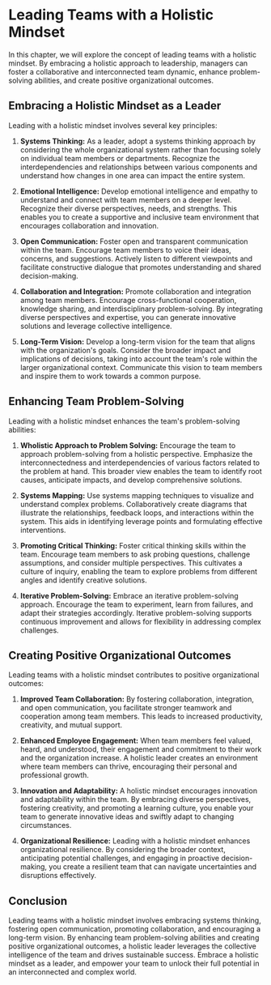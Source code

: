Leading Teams with a Holistic Mindset
================================================

In this chapter, we will explore the concept of leading teams with a holistic mindset. By embracing a holistic approach to leadership, managers can foster a collaborative and interconnected team dynamic, enhance problem-solving abilities, and create positive organizational outcomes.

Embracing a Holistic Mindset as a Leader
----------------------------------------

Leading with a holistic mindset involves several key principles:

1. **Systems Thinking:** As a leader, adopt a systems thinking approach by considering the whole organizational system rather than focusing solely on individual team members or departments. Recognize the interdependencies and relationships between various components and understand how changes in one area can impact the entire system.

2. **Emotional Intelligence:** Develop emotional intelligence and empathy to understand and connect with team members on a deeper level. Recognize their diverse perspectives, needs, and strengths. This enables you to create a supportive and inclusive team environment that encourages collaboration and innovation.

3. **Open Communication:** Foster open and transparent communication within the team. Encourage team members to voice their ideas, concerns, and suggestions. Actively listen to different viewpoints and facilitate constructive dialogue that promotes understanding and shared decision-making.

4. **Collaboration and Integration:** Promote collaboration and integration among team members. Encourage cross-functional cooperation, knowledge sharing, and interdisciplinary problem-solving. By integrating diverse perspectives and expertise, you can generate innovative solutions and leverage collective intelligence.

5. **Long-Term Vision:** Develop a long-term vision for the team that aligns with the organization's goals. Consider the broader impact and implications of decisions, taking into account the team's role within the larger organizational context. Communicate this vision to team members and inspire them to work towards a common purpose.

Enhancing Team Problem-Solving
------------------------------

Leading with a holistic mindset enhances the team's problem-solving abilities:

1. **Wholistic Approach to Problem Solving:** Encourage the team to approach problem-solving from a holistic perspective. Emphasize the interconnectedness and interdependencies of various factors related to the problem at hand. This broader view enables the team to identify root causes, anticipate impacts, and develop comprehensive solutions.

2. **Systems Mapping:** Use systems mapping techniques to visualize and understand complex problems. Collaboratively create diagrams that illustrate the relationships, feedback loops, and interactions within the system. This aids in identifying leverage points and formulating effective interventions.

3. **Promoting Critical Thinking:** Foster critical thinking skills within the team. Encourage team members to ask probing questions, challenge assumptions, and consider multiple perspectives. This cultivates a culture of inquiry, enabling the team to explore problems from different angles and identify creative solutions.

4. **Iterative Problem-Solving:** Embrace an iterative problem-solving approach. Encourage the team to experiment, learn from failures, and adapt their strategies accordingly. Iterative problem-solving supports continuous improvement and allows for flexibility in addressing complex challenges.

Creating Positive Organizational Outcomes
-----------------------------------------

Leading teams with a holistic mindset contributes to positive organizational outcomes:

1. **Improved Team Collaboration:** By fostering collaboration, integration, and open communication, you facilitate stronger teamwork and cooperation among team members. This leads to increased productivity, creativity, and mutual support.

2. **Enhanced Employee Engagement:** When team members feel valued, heard, and understood, their engagement and commitment to their work and the organization increase. A holistic leader creates an environment where team members can thrive, encouraging their personal and professional growth.

3. **Innovation and Adaptability:** A holistic mindset encourages innovation and adaptability within the team. By embracing diverse perspectives, fostering creativity, and promoting a learning culture, you enable your team to generate innovative ideas and swiftly adapt to changing circumstances.

4. **Organizational Resilience:** Leading with a holistic mindset enhances organizational resilience. By considering the broader context, anticipating potential challenges, and engaging in proactive decision-making, you create a resilient team that can navigate uncertainties and disruptions effectively.

Conclusion
----------

Leading teams with a holistic mindset involves embracing systems thinking, fostering open communication, promoting collaboration, and encouraging a long-term vision. By enhancing team problem-solving abilities and creating positive organizational outcomes, a holistic leader leverages the collective intelligence of the team and drives sustainable success. Embrace a holistic mindset as a leader, and empower your team to unlock their full potential in an interconnected and complex world.
